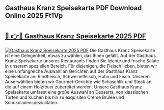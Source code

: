 ## Gasthaus Kranz Speisekarte PDF Download Online 2025 Ft1Vp

# <h2><a href="http://gc6iho.nevu.top/?p=Gasthaus+Kranz+Speisekarte">🔗 👉🔴 Gasthaus Kranz Speisekarte 2025 PDF</a></h2>

[![Gasthaus Kranz Speisekarte 2025 PDF](https://i.imgur.com/dBaPXMq.png)](http://gc6iho.nevu.top/?p=Gasthaus+Kranz+Speisekarte)
Die Gasthaus Kranz Speisekarte ist eine Gelegenheit, etwas zu wählen, das Ihnen gefällt. Auf der Gasthaus Kranz Speisekarte unseres Restaurants finden Sie leichte und frische Salate in unserem speziellen Bereich. Für diejenigen, die Fleisch lieben, bieten wir eine umfangreiche Auswahl an Gerichten auf der Gasthaus Kranz Speisekarte an: Rindfleisch, Schweinefleisch, Huhn und Fisch. Unseren Auserwählten bieten wir Gourmet-Gerichte wie Schaschlik und Steak an, die auf einem Holzfeuer zubereitet werden. Unsere Gasthaus Kranz Speisekarte umfasst eine große Auswahl an Desserts, von klassischen Torten und Kuchen bis hin zu exquisiten Crème Brûlée und Schokoladenspezialitäten.
